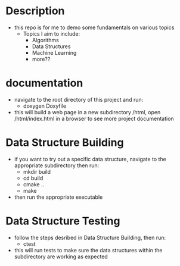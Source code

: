 # Description
- this repo is for me to demo some fundamentals on various topics
  - Topics I aim to include:
    - Algorithms
    - Data Structures
    - Machine Learning
    - more??

# documentation
- navigate to the root directory of this project and run:
  - doxygen Doxyfile
- this will build a web page in a new subdirectory /html, open /html/index.html in a browser to see more project documentation
# Data Structure Building
- if you want to try out a specific data structure, navigate to the appropriate subdirectory then run:
  - mkdir build
  - cd build
  - cmake ..
  - make
- then run the appropriate executable
# Data Structure Testing
- follow the steps desribed in Data Structure Building, then run:
  - ctest
- this will run tests to make sure the data structures within the subdirectory are working as expected

